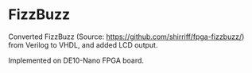 # FizzBuzz

Converted FizzBuzz (Source: https://github.com/shirriff/fpga-fizzbuzz/) from Verilog to VHDL, and added LCD output. 

Implemented on DE10-Nano FPGA board. 
